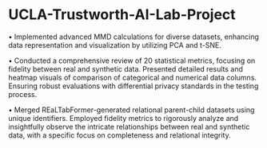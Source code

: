 # UCLA-Trustworth-AI-Lab-Project

• Implemented advanced MMD calculations for diverse datasets, enhancing data representation and visualization by utilizing PCA and t-SNE.

• Conducted a comprehensive review of 20 statistical metrics, focusing on fidelity between real and synthetic data. Presented detailed results and heatmap visuals of comparison of categorical and numerical data columns. Ensuring robust evaluations with differential privacy standards in the testing process.

• Merged REaLTabFormer-generated relational parent-child datasets using unique identifiers. Employed fidelity metrics to rigorously analyze and insightfully observe the intricate relationships between real and synthetic data, with a specific focus on completeness and relational integrity.
